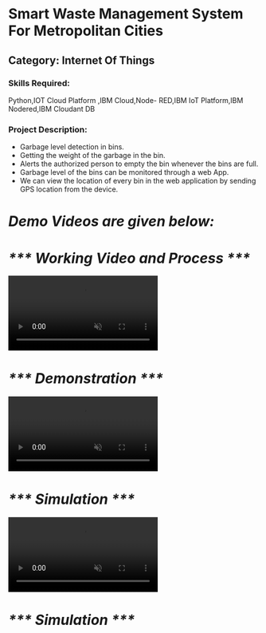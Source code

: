<h1>Smart Waste Management System For Metropolitan Cities</h1>

<h2>Category: Internet Of Things</h2>

<h3>Skills Required:</h3>

Python,IOT Cloud Platform ,IBM Cloud,Node- RED,IBM IoT Platform,IBM Nodered,IBM Cloudant DB

<h3>Project Description:</h3>

<ul>

  <li>Garbage level detection in bins.</li>

  <li>Getting the weight of the garbage in the bin. </li>

  <li>Alerts the authorized person to empty the bin whenever the bins are full.</li>

  <li>Garbage level of the bins can be monitored through a web App.</li>

  <li>We can view the location of every bin in the web application by sending GPS location from the device.</li>

</ul>

<h1><em><strong>Demo Videos are given below:</strong></em></h1>

<h1><em><strong>*** Working Video and Process ***</strong></em></h1>

  <p align="center">
    <div align="left">
    <video src="https://user-images.githubusercontent.com/114855932/203532543-960bd765-f9d6-404d-884a-906aac50d9bd.mp4" data-canonical-src="https://user-images.githubusercontent.com/114855932/203532543-960bd765-f9d6-404d-884a-906aac50d9bd.mp4" controls="controls" muted="muted" class="d-block rounded-bottom-2 border-top width-fit" style="max-height:640px;">
 </video>
    <br />



<h1><em><strong>*** Demonstration ***</strong></em></h1>
       <p align="center">
    <div align="left">
    <video src="https://user-images.githubusercontent.com/114855932/203554557-3b3d3783-5a3b-45d2-acd5-5d339201f5fa.mp4
" data-canonical-src="https://user-images.githubusercontent.com/114855932/203554557-3b3d3783-5a3b-45d2-acd5-5d339201f5fa.mp4
" controls="controls" muted="muted" class="d-block rounded-bottom-2 border-top width-fit" style="max-height:640px;">
 </video>
    <br />


<h1><em><strong>*** Simulation ***</strong></em></h1>
      <p align="center">
    <div align="left">
    <video src="https://user-images.githubusercontent.com/114855932/203556323-540b9e6b-ca5c-41c3-9d39-f831fe35ee99.mp4" data-canonical-src="https://user-images.githubusercontent.com/114855932/203556323-540b9e6b-ca5c-41c3-9d39-f831fe35ee99.mp4" controls="controls" muted="muted" class="d-block rounded-bottom-2 border-top width-fit" style="max-height:640px;">
 </video>
    <br />



<h1><em><strong>*** Simulation ***</strong></em></h1>


